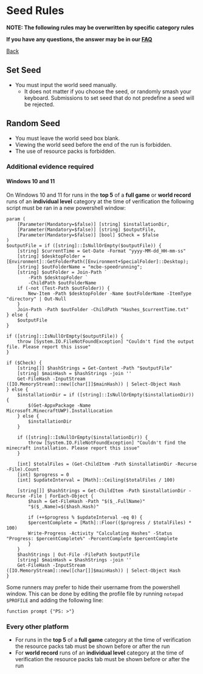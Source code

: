 # Seed Rules

**NOTE: The following rules may be overwritten by specific category rules**

**If you have any questions, the answer may be in our
[FAQ](https://www.speedrun.com/mcbe/thread/vdv9t)**

[Back](../README.md)

## Set Seed

* You must input the world seed manually.
	- It does not matter if you choose the seed, or randomly smash your
	keyboard. Submissions to set seed that do not predefine a seed will be
	rejected.

## Random Seed

* You must leave the world seed box blank.
* Viewing the world seed before the end of the run is forbidden.
* The use of resource packs is forbidden.

### Additional evidence required


#### Windows 10 and 11

On Windows 10 and 11 for runs in the **top 5** of a **full game** or
**world record** runs of an **individual level** category at the time of
verification the following script must be ran in a new powershell
window:

```pwsh
param (
	[Parameter(Mandatory=$false)] [string] $installationDir,
	[Parameter(Mandatory=$false)] [string] $outputFile,
	[Parameter(Mandatory=$false)] [bool] $Check = $false
)
$outputFile = if ([string]::IsNullOrEmpty($outputFile)) {
	[string] $currentTime = Get-Date -Format "yyyy-MM-dd_HH-mm-ss"
	[string] $desktopFolder = [Environment]::GetFolderPath([Environment+SpecialFolder]::Desktop);
	[string] $outFolderName = "mcbe-speedrunning";
	[string] $outFolder = Join-Path `
		-Path $desktopFolder `
		-ChildPath $outFolderName
	if (-not (Test-Path $outFolder)) {
		New-Item -Path $desktopFolder -Name $outFolderName -ItemType "directory" | Out-Null
	}
	Join-Path -Path $outFolder -ChildPath "Hashes_$currentTime.txt"
} else {
	$outputFile
}

if ([string]::IsNullOrEmpty($outputFile)) {
	throw [System.IO.FileNotFoundException] "Couldn't find the output file. Please report this issue"
}

if ($Check) {
	[string[]] $hashStrings = Get-Content -Path "$outputFile"
	[string] $mainHash = $hashStrings -join ''
	Get-FileHash -InputStream ([IO.MemoryStream]::new([char[]]$mainHash)) | Select-Object Hash
} else {
	$installationDir = if ([string]::IsNullOrEmpty($installationDir)) {
		$(Get-AppxPackage -Name Microsoft.MinecraftUWP).InstallLocation
	} else {
		$installationDir
	}

	if ([string]::IsNullOrEmpty($installationDir)) {
		throw [System.IO.FileNotFoundException] "Couldn't find the minecraft installation. Please report this issue"
	}

	[int] $totalFiles = (Get-ChildItem -Path $installationDir -Recurse -File).Count
	[int] $progress = 0
	[int] $updateInterval = [Math]::Ceiling($totalFiles / 100)

	[string[]] $hashStrings = Get-ChildItem -Path $installationDir -Recurse -File | ForEach-Object {
	    $hash = Get-FileHash -Path "$($_.FullName)"
	    "$($_.Name)=$($hash.Hash)"

	    if (++$progress % $updateInterval -eq 0) {
		$percentComplete = [Math]::Floor(($progress / $totalFiles) * 100)
		Write-Progress -Activity "Calculating Hashes" -Status "Progress: $percentComplete%" -PercentComplete $percentComplete
	    }
	}
	$hashStrings | Out-File -FilePath $outputFile
	[string] $mainHash = $hashStrings -join ''
	Get-FileHash -InputStream ([IO.MemoryStream]::new([char[]]$mainHash)) | Select-Object Hash
}
```

Some runners may prefer to hide their username from the powershell
window. This can be done by editing the profile file by running
`notepad $PROFILE` and adding the following line:

```pwsh
function prompt {"PS: >"}
```

### Every other platform
- For runs in the **top 5** of a **full game** category at the time
  of verification the resource packs tab must be shown before or
  after the run
- For **world record** runs of an **individual level** category at
  the time of verification the resource packs tab must be shown
  before or after the run

